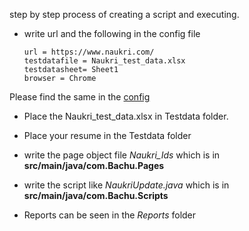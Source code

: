 step by step process of creating a script and executing.


-   write url and the following in  the config file

        url = https://www.naukri.com/
        testdatafile = Naukri_test_data.xlsx
        testdatasheet= Sheet1
        browser = Chrome
   Please find the same in the [config](/../../Config.properties)

-   Place the Naukri_test_data.xlsx in Testdata folder.
-   Place your resume in the Testdata folder

-   write the page object file *Naukri_Ids* which is in **src/main/java/com.Bachu.Pages**

-   write the script like *NaukriUpdate.java* which is in
**src/main/java/com.Bachu.Scripts**

-    Reports can be seen in the *Reports* folder